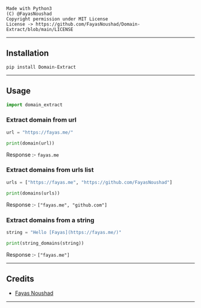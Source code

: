 ```
Made with Python3
(C) @FayasNoushad
Copyright permission under MIT License
License -> https://github.com/FayasNoushad/Domain-Extract/blob/main/LICENSE
```

---

## Installation

```
pip install Domain-Extract
```

---

## Usage

```py
import domain_extract
```

### Extract domain from url

```py
url = "https://fayas.me/"

print(domain(url))
```
Response :- `fayas.me`

### Extract domains from urls list

```py
urls = ["https://fayas.me", "https://github.com/FayasNoushad"]

print(domains(urls))
```
Response :- `["fayas.me", "github.com"]`

### Extract domains from a string

```py
string = "Hello [Fayas](https://fayas.me/)"

print(string_domains(string))
```
Response :- `["fayas.me"]`

---

## Credits

- [Fayas Noushad](https://github.com/FayasNoushad)

---

